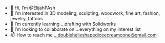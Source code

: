 - 👋 Hi, I’m @ElijahPAsh
- 👀 I’m interested in 3D modeling, sculpting, woodwork, fine art, fashion, jewelry, tattoos
- 🌱 I’m currently learning ...drafting with Solidworks
- 💞️ I’m looking to collaborate on ...everything on my interest list
- 📫 How to reach me ...doublehelixshapediceecreamcone@gmail.com

<!---
ElijahPash/ElijahPash is a ✨ special ✨ repository because its `README.md` (this file) appears on your GitHub profile.
You can click the Preview link to take a look at your changes.
--->
